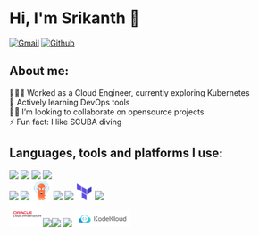 # Hi, I'm Srikanth 👋

[![Gmail](https://img.shields.io/badge/Gmail-red?style=flat&logo=Gmail&logoColor=white)](https://mail.google.com/mail/?view=cm&to=srikanth.hustle@gmail.com) [![Github](https://img.shields.io/badge/Medium-black?style=flat&logo=Medium&logoColor=white)](https://medium.com/@srikanth.hustle)

## About me:
 👨🏻‍💻 Worked as a Cloud Engineer, currently exploring Kubernetes<br/>
 🌱 Actively learning DevOps tools<br/>
 👬🏻 I’m looking to collaborate on opensource projects<br/>
 ⚡ Fun fact: I like SCUBA diving<br/>

## Languages, tools and platforms I use:
<img width="6%" src="https://www.vectorlogo.zone/logos/python/python-icon.svg">  <img width="6%" src="https://www.vectorlogo.zone/logos/javascript/javascript-icon.svg">  <img width="12%" src="https://www.vectorlogo.zone/logos/golang/golang-ar21.svg">  <img width="12%" src="https://www.vectorlogo.zone/logos/gnu_bash/gnu_bash-icon.svg">
<br/>
<img width="6%" src="https://www.vectorlogo.zone/logos/jenkins/jenkins-icon.svg">  <img width="6%" src="https://www.vectorlogo.zone/logos/prometheusio/prometheusio-icon.svg">  <img width="7%" src="logos/argocd.svg">   <img width="8%" src="https://www.vectorlogo.zone/logos/docker/docker-icon.svg">    <img width="6%" src="https://www.vectorlogo.zone/logos/kubernetes/kubernetes-icon.svg">   <img width="6%" src="logos/terraform.svg">  <img width="6%" src="https://www.vectorlogo.zone/logos/ansible/ansible-icon.svg">
<br/>
<img width="12%" src="logos/Oracle_Cloud_Infrastructure.svg"><img width="12%" src="https://www.vectorlogo.zone/logos/amazon_aws/amazon_aws-ar21.svg"><img width="12%" src="https://www.vectorlogo.zone/logos/google_cloud/google_cloud-ar21.svg">  <img width="12%" src="https://www.vectorlogo.zone/logos/microsoft_azure/microsoft_azure-ar21.svg">  <img width="20%" src="logos/kodekloud.svg">
